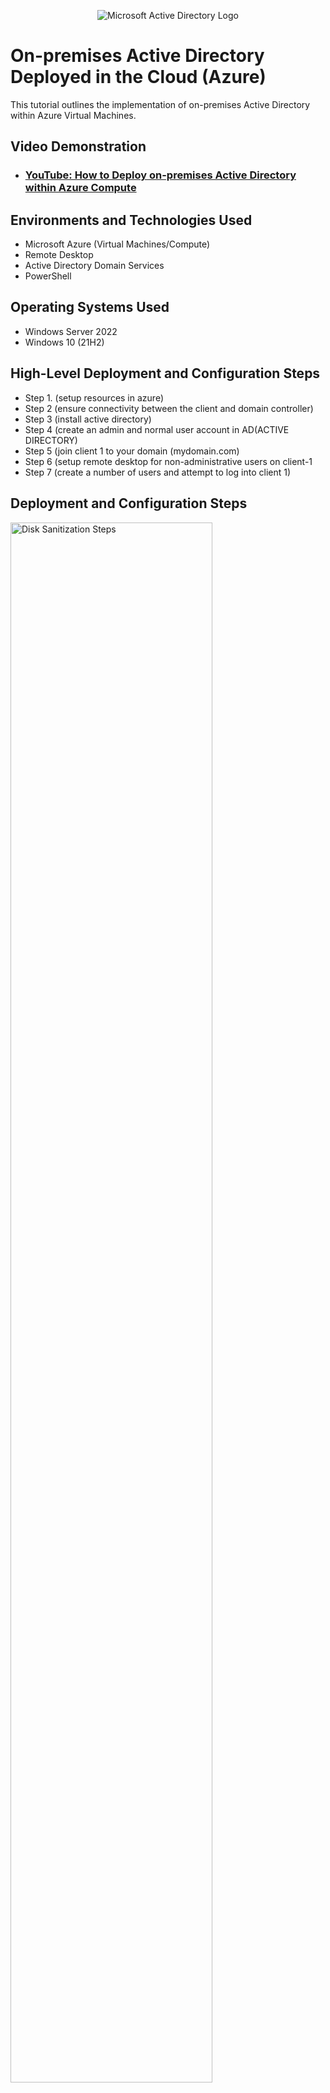 <p align="center">
<img src="https://i.imgur.com/pU5A58S.png" alt="Microsoft Active Directory Logo"/>
</p>

<h1>On-premises Active Directory Deployed in the Cloud (Azure)</h1>
This tutorial outlines the implementation of on-premises Active Directory within Azure Virtual Machines.<br />


<h2>Video Demonstration</h2>

- ### [YouTube: How to Deploy on-premises Active Directory within Azure Compute](https://www.youtube.com)

<h2>Environments and Technologies Used</h2>

- Microsoft Azure (Virtual Machines/Compute)
- Remote Desktop
- Active Directory Domain Services
- PowerShell

<h2>Operating Systems Used </h2>

- Windows Server 2022
- Windows 10 (21H2)

<h2>High-Level Deployment and Configuration Steps</h2>

- Step 1. (setup resources in azure)
- Step 2 (ensure connectivity between the client and domain controller)
- Step 3 (install active directory)
- Step 4 (create an admin and normal user account in AD(ACTIVE DIRECTORY)
- Step 5 (join client 1 to your domain (mydomain.com)
- Step 6 (setup remote desktop for non-administrative users on client-1
- Step 7 (create a number of users and attempt to log into client 1)

<h2>Deployment and Configuration Steps</h2>

<p>
<img src="https://i.imgur.com/mZdDXt9.png" height="80%" width="80%" alt="Disk Sanitization Steps"/>
<img src="https://i.imgur.com/AUpJ6p5.png" height="80%" width="80%" alt="Disk Sanitization Steps"/>  
<img src="https://i.imgur.com/yj03piL.png" height="80%" width="80%" alt="Disk Sanitization Steps"/>  
</p>
<p>
 
Above is a list of deployment and configuration steps to install an active directory on a Windows 10 (21H2). 
Active Directory (AD) is Microsoft's proprietary directory service. It runs on Windows Server and enables administrators to manage permissions 
and access to network resources. Active Directory stores data as objects. An object is a single element, 
such as a user, group, application, or device such as a printer.
</p>
<br />

<p>
<img src="https://i.imgur.com/LHbyytH.png" height="80%" width="80%" alt="Disk Sanitization Steps"/>
<p>
 Above is an image of a VM with an IP address set to static. When a device is assigned a static IP address
 the address does not change. it is ideal for devices on your network that need to be accessed very reliably by
 other systems or devices on the network
</p>
<br />

 
 
 <p>
<img src="https://i.imgur.com/I3hR0Vy.png" height="80%" width="80%" alt="Disk Sanitization Steps"/>
 </p>
 <p>
Above is an example of how to check the connectivity between client-1 and the domain controller by 
 launching the command prompt from the start menu and -t10.2.0.4(perpetual ping). if it's showing (request timed out)
 domain controller's firewall is blocking ICMP traffic. 
</p>
<br />
 
 
 
 <img src="https://i.imgur.com/GjsrG14.png" height="80%" width="80%" alt="Disk Sanitization Steps"/>
 <img src="https://i.imgur.com/Jhxis7Y.png" height="80%" width="80%" alt="Disk Sanitization Steps"/>
</p>
<p>
Above is an example of how to check the connectivity between client-1 and the domain controller by 
 launching the command prompt from the start menu and ping-t 10.2.0.4(perpetual ping). if it's showing (request timed out)
 domain controller's firewall is blocking ICMP traffic. 
</p>
<br />

<p>
<img src="https://i.imgur.com/bma7IRd.png" height="80%" width="80%" alt="Disk Sanitization Steps"/>
</p> 
<p>
 Above is an example of 
</p>
 
 
 
 <img src="https://i.imgur.com/DA4IdPA.png" height="80%" width="80%" alt="Disk Sanitization Steps"/>
</p>
<p>
Above is an example of how to setup Active Diretory Services and promote the server to the domain controller
</p>
<br />

<p>
<img src="https://i.imgur.com/qjhS95Y.png" height="80%" width="80%" alt="Disk Sanitization Steps"/>
<img src="https://i.imgur.com/pUqdY7C.png" height="80%" width="80%" alt="Disk Sanitization Steps"/>
</p>
<p>
Above is an example on how to create an admin and normal user accounts in active directory
</p>
<br />

<p>
<img src="https://i.imgur.com/jH5wxV2.png" height="80%" width="80%" alt="Disk Sanitization Steps"/>
</p>
<p>
Above is an example of how to change client-1s DNS settings to the Domain Controllers private ipaddress
</p>
<br />

<p>
<img src="https://i.imgur.com/hd6PeFH.png" height="80%" width="80%" alt="Disk Sanitization Steps"/>
<img src="https://i.imgur.com/Iaamz1W.png" height="80%" width="80%" alt="Disk Sanitization Steps"/>
<img src="https://i.imgur.com/V2Dqj6O.png" height="80%" width="80%" alt="Disk Sanitization Steps"/>
</p>
<p>
Above is an example on how to remote desktop for non-admin users
</p>
<br />
